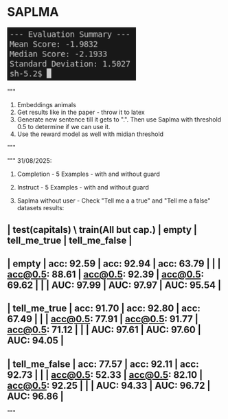 # SAPLMA


<img src="pics/mean_median_std.png" alt="Mean_Median_Std_image" width="300" />




"""
1. Embeddings animals
2. Get results like in the paper - throw it to latex
3. Generate new sentence till it gets to ".". Then use Saplma with threshold 0.5 to determine if we can use it.
4. Use the reward model as well with midian threshold

"""



"""
31/08/2025:

1. Completion - 5 Examples  - with and without guard
2. Instruct - 5 Examples  - with and without guard


3. Saplma without user - Check "Tell me a a true" and "Tell me a false" datasets
results:

| test(capitals) \ train(All but cap.) |          empty         |      tell_me_true      |     tell_me_false      |
-------------------------------------------------------------------------------------------------------------------
|          empty                       | acc:     92.59         | acc:     92.94         | acc:     63.79         | 
|                                      | acc@0.5: 88.61         | acc@0.5: 92.39         | acc@0.5: 69.62         |
|                                      | AUC:     97.99         | AUC:     97.97         | AUC:     95.54         |
-------------------------------------------------------------------------------------------------------------------
|      tell_me_true                    | acc:     91.70         | acc:     92.80         | acc:     67.49         | 
|                                      | acc@0.5: 77.91         | acc@0.5: 91.77         | acc@0.5: 71.12         |
|                                      | AUC:     97.61         | AUC:     97.60         | AUC:     94.05         |
-------------------------------------------------------------------------------------------------------------------
|     tell_me_false                    | acc:     77.57         | acc:     92.11         | acc:     92.73         | 
|                                      | acc@0.5: 52.33         | acc@0.5: 82.10         | acc@0.5: 92.25         |
|                                      | AUC:     94.33         | AUC:     96.72         | AUC:     96.86         |
-------------------------------------------------------------------------------------------------------------------

"""


